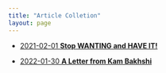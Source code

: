 ```yaml
---
title: "Article Colletion"
layout: page
---
```


- [2021-02-01  **Stop WANTING and HAVE IT!**](/_posts/2021-02-01-stop-wanting-and-have-it.md)

- [2022-01-30  **A Letter from Kam Bakhshi**](/_posts/2022-01-30-A-Letter-from-Kam-Bakhshi.md)
